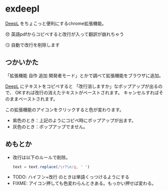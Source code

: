 # exdeepl

[DeepL](https://www.deepl.com/translator) をちょこっと便利にするchrome拡張機能。

😞 英語pdfからコピペすると改行が入って翻訳が崩れちゃう

😏 自動で改行を削除します

## つかいかた

「拡張機能 自作 追加 開発者モード」とかで調べて拡張機能をブラウザに追加。

[DeepL](https://www.deepl.com/translator) にテキストをコピペすると
「改行消しますか」なポップアップが出るので、
OKすれば改行の消えたテキストがペーストされます。
キャンセルすればそのままペーストされます。

この拡張機能のアイコンをクリックすると色が変わります。
- 紫色のとき：上記のようにコピペ時にポップアップが出ます。
- 灰色のとき：ポップアップでません。

## めもとか

- 改行は以下のルールで削除。
  ```javascript
  text = text.replace(/\r?\n/g, ' ')
  ```
- TODO: ハイフン+改行 のときは単語くっつけるようにする
- FIXME: アイコン押しても色変わらんときある。もっかい押せば変わる。
